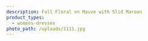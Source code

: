 ```yaml
---
description: Fall Floral on Mauve with Slid Maroon
product_types:
  - womens-dresses
photo_path: /uploads/1111.jpg
---
```

